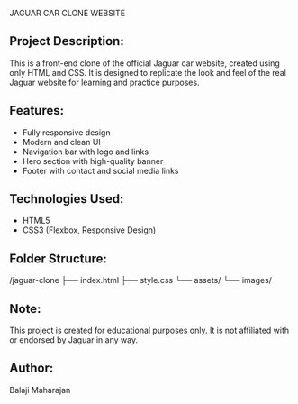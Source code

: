 JAGUAR CAR CLONE WEBSITE

Project Description:
---------------------
This is a front-end clone of the official Jaguar car website, created using only HTML and CSS. It is designed to replicate the look and feel of the real Jaguar website for learning and practice purposes.

Features:
---------
- Fully responsive design
- Modern and clean UI
- Navigation bar with logo and links
- Hero section with high-quality banner
- Footer with contact and social media links

Technologies Used:
-------------------
- HTML5
- CSS3 (Flexbox, Responsive Design)

Folder Structure:
------------------
/jaguar-clone
  ├── index.html
  ├── style.css
  └── assets/
        └── images/


Note:
-----
This project is created for educational purposes only. It is not affiliated with or endorsed by Jaguar in any way.

Author:
-------
Balaji Maharajan
